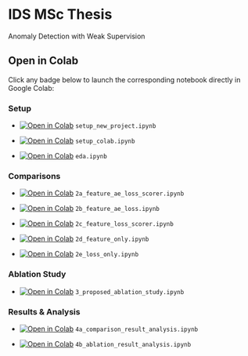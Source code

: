 # IDS MSc Thesis
Anomaly Detection with Weak Supervision

## Open in Colab

Click any badge below to launch the corresponding notebook directly in Google Colab:

### Setup

- [![Open in Colab](https://colab.research.google.com/assets/colab-badge.svg)](
  https://colab.research.google.com/github/zelalemteferi/ids-msc-thesis/blob/main/setup/setup_new_project.ipynb) `setup_new_project.ipynb`

- [![Open in Colab](https://colab.research.google.com/assets/colab-badge.svg)](
  https://colab.research.google.com/github/zelalemteferi/ids-msc-thesis/blob/main/notebooks/1_setup_datasets/setup_colab.ipynb) `setup_colab.ipynb`

- [![Open in Colab](https://colab.research.google.com/assets/colab-badge.svg)](
  https://colab.research.google.com/github/zelalemteferi/ids-msc-thesis/blob/main/notebooks/1_setup_datasets/eda.ipynb) `eda.ipynb`

### Comparisons
- [![Open in Colab](https://colab.research.google.com/assets/colab-badge.svg)](
  https://colab.research.google.com/github/zelalemteferi/ids-msc-thesis/blob/main/notebooks/2_comparisons/feature_ae_loss_scorer.ipynb) `2a_feature_ae_loss_scorer.ipynb`

- [![Open in Colab](https://colab.research.google.com/assets/colab-badge.svg)](
  https://colab.research.google.com/github/zelalemteferi/ids-msc-thesis/blob/main/notebooks/2_comparisons/feature_ae_loss.ipynb) `2b_feature_ae_loss.ipynb`

- [![Open in Colab](https://colab.research.google.com/assets/colab-badge.svg)](
  https://colab.research.google.com/github/zelalemteferi/ids-msc-thesis/blob/main/notebooks/2_comparisons/feature_loss_scorer.ipynb) `2c_feature_loss_scorer.ipynb`

- [![Open in Colab](https://colab.research.google.com/assets/colab-badge.svg)](
  https://colab.research.google.com/github/zelalemteferi/ids-msc-thesis/blob/main/notebooks/2_comparisons/feature_only.ipynb) `2d_feature_only.ipynb`

- [![Open in Colab](https://colab.research.google.com/assets/colab-badge.svg)](
  https://colab.research.google.com/github/zelalemteferi/ids-msc-thesis/blob/main/notebooks/2_comparisons/loss_only.ipynb) `2e_loss_only.ipynb`


### Ablation Study
- [![Open in Colab](https://colab.research.google.com/assets/colab-badge.svg)](
  https://colab.research.google.com/github/zelalemteferi/ids-msc-thesis/blob/main/notebooks/3_ablation/proposed_ablation_study.ipynb) `3_proposed_ablation_study.ipynb`

### Results & Analysis
- [![Open in Colab](https://colab.research.google.com/assets/colab-badge.svg)](
  https://colab.research.google.com/github/zelalemteferi/ids-msc-thesis/blob/main/notebooks/4_output/comparison_result_analysis.ipynb) `4a_comparison_result_analysis.ipynb`

- [![Open in Colab](https://colab.research.google.com/assets/colab-badge.svg)](
  https://colab.research.google.com/github/zelalemteferi/ids-msc-thesis/blob/main/notebooks/4_output/ablation_result_analysis.ipynb) `4b_ablation_result_analysis.ipynb`
